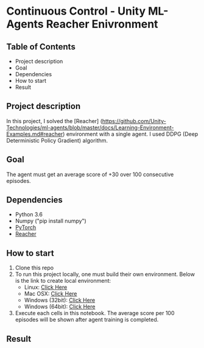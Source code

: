 # Continuous Control - Unity ML-Agents Reacher Enivronment

## Table of Contents
* Project description
* Goal
* Dependencies
* How to start
* Result

## Project description
In this project, I solved the [Reacher] (https://github.com/Unity-Technologies/ml-agents/blob/master/docs/Learning-Environment-Examples.md#reacher) environment with a single agent. I used DDPG (Deep Deterministic Policy Gradient) algorithm.

## Goal
The agent must get an average score of +30 over 100 consecutive episodes.

## Dependencies
* Python 3.6
* Numpy ("pip install numpy")
* [PyTorch](https://pytorch.org/)
* [Reacher](https://github.com/Unity-Technologies/ml-agents)

## How to start
1. Clone this repo
2. To run this project locally, one must build their own environment.
   Below is the link to create local environment:
   * Linux: [Click Here](https://s3-us-west-1.amazonaws.com/udacity-drlnd/P2/Reacher/Reacher_Linux.zip)
   * Mac OSX: [Click Here](https://s3-us-west-1.amazonaws.com/udacity-drlnd/P2/Reacher/one_agent/Reacher.app.zip)
   * Windows (32bit): [Click Here](https://s3-us-west-1.amazonaws.com/udacity-drlnd/P2/Reacher/one_agent/Reacher_Windows_x86.zip)
   * Windows (64bit): [Click Here](https://s3-us-west-1.amazonaws.com/udacity-drlnd/P2/Reacher/one_agent/Reacher_Windows_x86_64.zip)
3. Execute each cells in this notebook. The average score per 100 episodes will be shown after agent training is completed. 

## Result
